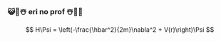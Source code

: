 ### 😺🐳☃️  eri no prof ☃️🐳😺
$$
H\Psi = \left(-\frac{\hbar^2}{2m}\nabla^2 + V(r)\right)\Psi
$$
<!--
**eri61/eri61** is a ✨ _special_ ✨ repository because its `README.md` (this file) appears on your GitHub profile.

Here are some ideas to get you started:

- 🔭 I’m currently working on ...
- 🌱 I’m currently learning ...
- 👯 I’m looking to collaborate on ...
- 🤔 I’m looking for help with ...
- 💬 Ask me about ...
- 📫 How to reach me: ...
- 😄 Pronouns: ...
- ⚡ Fun fact: ...
-->
